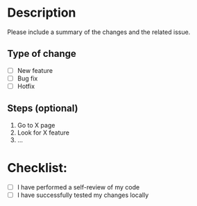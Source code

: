 # Description

Please include a summary of the changes and the related issue.

## Type of change

- [ ] New feature
- [ ] Bug fix
- [ ] Hotfix

## Steps (optional)

1. Go to X page
2. Look for X feature
3. ...

# Checklist:

- [ ] I have performed a self-review of my code
- [ ] I have successfully tested my changes locally
